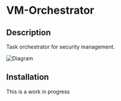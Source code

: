 # VM-Orchestrator

## Description

Task orchestrator for security management.

![Diagram](https://github.com/badBounty/VM-Orchestrator/blob/master/VM%20Orchestrator.png)


## Installation

This is a work in progress
